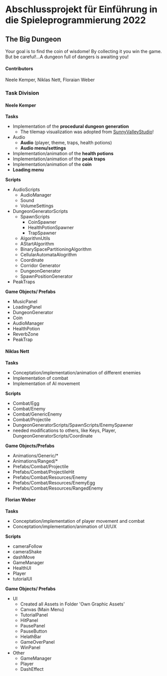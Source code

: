 # Abschlussprojekt für Einführung in die Spieleprogrammierung 2022

## The Big Dungeon
Your goal is to find the coin of wisdome! By collecting it you win the game. But be careful!...A dungeon full of dangers is awaiting you!

#### Contributors
Neele Kemper, Niklas Nett, Floraian Weber

### Task Division

#### Neele Kemper
**Tasks**
* Implementation of the **procedural dungeon generation**
    * The tilemap visualization was adopted from [SunnyValleyStudio](https://github.com/SunnyValleyStudio/Unity_2D_Procedural_Dungoen_Tutorial)!  
* Audio
    * **Audio** (player, theme, traps, health potions)
    * **Audio menu/settings**
* Implementation/animation of the **health potions**
* Implementation/animation of the **peak traps**
* Implementation/animation of the **coin**
* **Loading menu**

**Scripts**
* AudioScripts
    * AudioManager
    * Sound
    * VolumeSettings
* DungeonGeneratorScripts
    * SpawnScripts  
        * CoinSpawner
        * HealthPotionSpawner
        * TrapSpawner
    * AlgorithmUtils
    * AStartAlgorithm
    * BinarySpacePartitioningAlgorithm
    * CellularAutomataAlogrithm
    * Coordinate
    * Corridor Generator
    * DungeonGenerator
    * SpawnPositionGenerator
* PeakTraps 

**Game Objects/ Prefabs**
* MusicPanel
* LoadingPanel
* DungeonGenerator
* Coin
* AudioManager
* HealthPotion
* ReverbZone
* PeakTrap

#### Niklas Nett
**Tasks**
- Conceptation/implementation/animation of different enemies
- Implementation of combat
- Implementation of AI movement

**Scripts**
- Combat/Egg
- Combat/Enemy
- Combat/GenericEnemy
- Combat/Projectile
- DungeonGeneratorScripts/SpawnScripts/EnemySpawner
- needed modifications to others, like Keys, Player, DungeonGeneratorScripts/Coordinate

**Game Objects/Prefabs**
- Animations/Generic/*
- Animations/Ranged/*
- Prefabs/Combat/Projectile
- Prefabs/Combat/ProjectileHit
- Prefabs/Combat/Resources/Enemy
- Prefabs/Combat/Resources/EnemyEgg
- Prefabs/Combat/Resources/RangedEnemy

#### Florian Weber

**Tasks**
- Conceptation/implementation of player movement and combat
- Conceptation/implementation/animation of UI/UX

**Scripts**
- cameraFollow
- cameraShake
- dashMove
- GameManager
- HealthUI
- Player
- tutorialUI

**Game Objects/ Prefabs**
* UI
    * Created all Assets in Folder 'Own Graphic Assets' 
    * Canvas (Main Menu)
    * TutorialPanel
    * HitPanel
    * PausePanel
    * PauseButton
    * HelathBar
    * GameOverPanel
    * WinPanel
* Other
    * GameManager
    * Player
    * DashEffect



